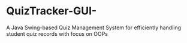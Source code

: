 # QuizTracker-GUI-
A Java Swing-based Quiz Management System for efficiently handling student quiz records with focus on OOPs
